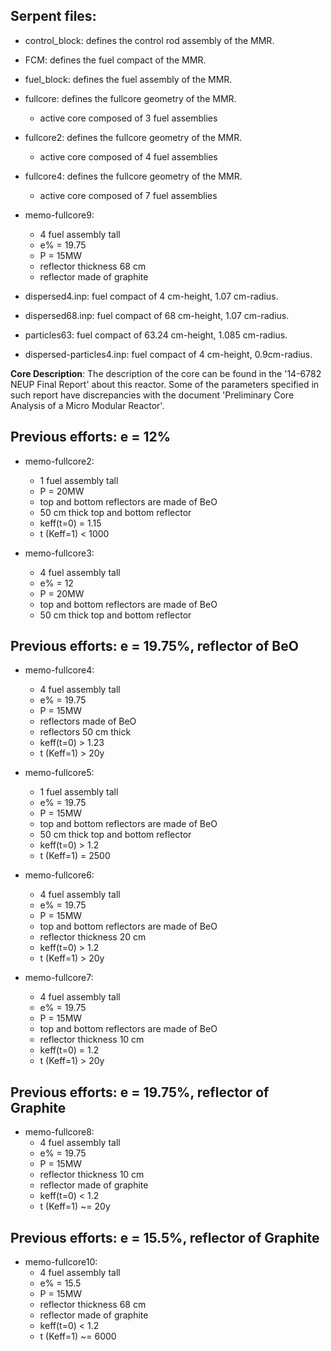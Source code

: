 Serpent files:
--------------
* control_block: defines the control rod assembly of the MMR.
* FCM: defines the fuel compact of the MMR.
* fuel_block: defines the fuel assembly of the MMR.
* fullcore: defines the fullcore geometry of the MMR. 
	- active core composed of 3 fuel assemblies
* fullcore2: defines the fullcore geometry of the MMR.
	- active core composed of 4 fuel assemblies

* fullcore4: defines the fullcore geometry of the MMR.
	- active core composed of 7 fuel assemblies

* memo-fullcore9:
	- 4 fuel assembly tall
	- e% = 19.75
	- P = 15MW
	- reflector thickness 68 cm
	- reflector made of graphite

* dispersed4.inp: fuel compact of 4 cm-height, 1.07 cm-radius.
* dispersed68.inp: fuel compact of 68 cm-height, 1.07 cm-radius.
* particles63: fuel compact of 63.24 cm-height, 1.085 cm-radius.
* dispersed-particles4.inp: fuel compact of 4 cm-height, 0.9cm-radius.

**Core Description**: The description of the core can be found in the '14-6782 NEUP Final Report' about this reactor.
Some of the parameters specified in such report have discrepancies with the document 'Preliminary Core Analysis of a Micro Modular Reactor'.

Previous efforts: e = 12%
-------------------------

* memo-fullcore2:
	- 1 fuel assembly tall
	- P = 20MW
	- top and bottom reflectors are made of BeO
	- 50 cm thick top and bottom reflector
	- keff(t=0) = 1.15
	- t (Keff=1) < 1000 

* memo-fullcore3:
	- 4 fuel assembly tall
	- e% = 12
	- P = 20MW
	- top and bottom reflectors are made of BeO
	- 50 cm thick top and bottom reflector

Previous efforts: e = 19.75%, reflector of BeO
----------------------------------------------

* memo-fullcore4:
	- 4 fuel assembly tall
	- e% = 19.75
	- P = 15MW
	- reflectors made of BeO
	- reflectors 50 cm thick
	- keff(t=0) > 1.23
	- t (Keff=1) > 20y 

* memo-fullcore5:
	- 1 fuel assembly tall
	- e% = 19.75
	- P = 15MW
	- top and bottom reflectors are made of BeO
	- 50 cm thick top and bottom reflector
	- keff(t=0) > 1.2
	- t (Keff=1) = 2500 

* memo-fullcore6:
	- 4 fuel assembly tall
	- e% = 19.75
	- P = 15MW
	- top and bottom reflectors are made of BeO
	- reflector thickness 20 cm
	- keff(t=0) > 1.2
	- t (Keff=1) > 20y  

* memo-fullcore7:
	- 4 fuel assembly tall
	- e% = 19.75
	- P = 15MW
	- top and bottom reflectors are made of BeO
	- reflector thickness 10 cm
	- keff(t=0) = 1.2
	- t (Keff=1) > 20y

Previous efforts: e = 19.75%, reflector of Graphite
---------------------------------------------------

* memo-fullcore8:
	- 4 fuel assembly tall
	- e% = 19.75
	- P = 15MW
	- reflector thickness 10 cm
	- reflector made of graphite
	- keff(t=0) < 1.2
	- t (Keff=1) ~= 20y

Previous efforts: e = 15.5%, reflector of Graphite
---------------------------------------------------

* memo-fullcore10:
	- 4 fuel assembly tall
	- e% = 15.5
	- P = 15MW
	- reflector thickness 68 cm
	- reflector made of graphite
	- keff(t=0) < 1.2
	- t (Keff=1) ~= 6000